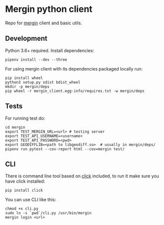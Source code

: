 # Mergin python client

Repo for [mergin](https://public.cloudmergin.com/) client and basic utils.

## Development
Python 3.6+ required. Install dependencies:

    pipenv install --dev --three

For using mergin client with its dependencies packaged locally run:

    pip install wheel
    python3 setup.py sdist bdist_wheel
    mkdir -p mergin/deps
    pip wheel -r mergin_client.egg-info/requires.txt -w mergin/deps


## Tests
For running test do:

    cd mergin
    export TEST_MERGIN_URL=<url> # testing server
    export TEST_API_USERNAME=<username>
    export TEST_API_PASSWORD=<pwd>
    export GEODIFFLIB=<path to libgeodiff.so>  # usually in mergin/deps/
    pipenv run pytest --cov-report html --cov=mergin test/


## CLI
There is command line tool based on [click](https://click.palletsprojects.com/) included, to run it make sure you have click installed:

    pip install click

You can use CLI like this:

    chmod +x cli.py
    sudo ln -s `pwd`/cli.py /usr/bin/mergin
    mergin login <url>